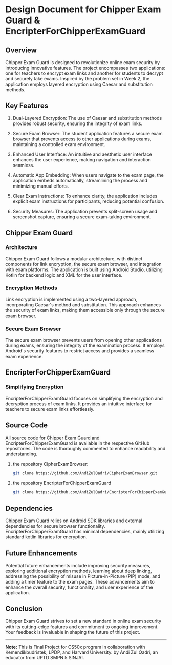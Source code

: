 # Design Document for Chipper Exam Guard & EncripterForChipperExamGuard

## Overview

Chipper Exam Guard is designed to revolutionize online exam security by introducing innovative features. The project encompasses two applications: one for teachers to encrypt exam links and another for students to decrypt and securely take exams. Inspired by the problem set in Week 2, the application employs layered encryption using Caesar and substitution methods.

## Key Features

1. Dual-Layered Encryption: The use of Caesar and substitution methods provides robust security, ensuring the integrity of exam links.

2. Secure Exam Browser: The student application features a secure exam browser that prevents access to other applications during exams, maintaining a controlled exam environment.

3. Enhanced User Interface: An intuitive and aesthetic user interface enhances the user experience, making navigation and interaction seamless.

4. Automatic App Embedding: When users navigate to the exam page, the application embeds automatically, streamlining the process and minimizing manual efforts.

5. Clear Exam Instructions: To enhance clarity, the application includes explicit exam instructions for participants, reducing potential confusion.

6. Security Measures: The application prevents split-screen usage and screenshot capture, ensuring a secure exam-taking environment.

## Chipper Exam Guard

### Architecture

Chipper Exam Guard follows a modular architecture, with distinct components for link encryption, the secure exam browser, and integration with exam platforms. The application is built using Android Studio, utilizing Kotlin for backend logic and XML for the user interface.

### Encryption Methods

Link encryption is implemented using a two-layered approach, incorporating Caesar's method and substitution. This approach enhances the security of exam links, making them accessible only through the secure exam browser.

### Secure Exam Browser

The secure exam browser prevents users from opening other applications during exams, ensuring the integrity of the examination process. It employs Android's security features to restrict access and provides a seamless exam experience.

## EncripterForChipperExamGuard

### Simplifying Encryption

EncripterForChipperExamGuard focuses on simplifying the encryption and decryption process of exam links. It provides an intuitive interface for teachers to secure exam links effortlessly.


## Source Code 

All source code for Chipper Exam Guard and EncripterForChipperExamGuard is available in the respective GitHub repositories. The code is thoroughly commented to enhance readability and understanding. 
1. the repository CipherExamBrowser:
     ```bash
    git clone https://github.com/AndiZulQadri/CipherExamBrowser.git
2. the repository EncripterForChipperExamGuard
   ```bash
   git clone https://github.com/AndiZulQadri/EncripterForChipperExamGuard.git

## Dependencies

Chipper Exam Guard relies on Android SDK libraries and external dependencies for secure browser functionality. EncripterForChipperExamGuard has minimal dependencies, mainly utilizing standard kotlin libraries for encryption.

## Future Enhancements

Potential future enhancements include improving security measures, exploring additional encryption methods, learning about deep linking, addressing the possibility of misuse in Picture-in-Picture (PIP) mode, and adding a timer feature to the exam pages. These advancements aim to enhance the overall security, functionality, and user experience of the application.

## Conclusion

Chipper Exam Guard strives to set a new standard in online exam security with its cutting-edge features and commitment to ongoing improvement. Your feedback is invaluable in shaping the future of this project.

---

**Note:** This is Final Project for CS50x program in collaboration with Kemendikbudristek, LPDP, and Harvard University. by Andi Zul Qadri, an educator from UPTD SMPN 5 SINJAI.
